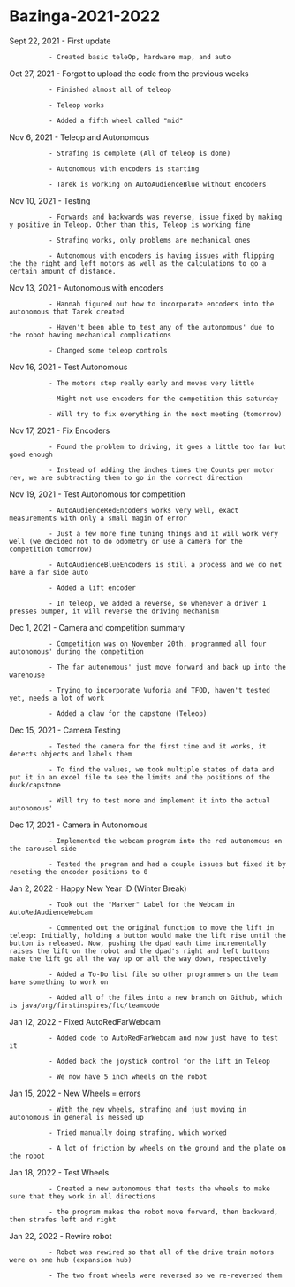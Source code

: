 # Bazinga-2021-2022

Sept 22, 2021 - First update

              - Created basic teleOp, hardware map, and auto 

Oct 27, 2021  - Forgot to upload the code from the previous weeks

              - Finished almost all of teleop
              
              - Teleop works
              
              - Added a fifth wheel called "mid"
              
Nov 6, 2021   - Teleop and Autonomous
              
              - Strafing is complete (All of teleop is done)
              
              - Autonomous with encoders is starting 
              
              - Tarek is working on AutoAudienceBlue without encoders

Nov 10, 2021  - Testing

              - Forwards and backwards was reverse, issue fixed by making y positive in Teleop. Other than this, Teleop is working fine
              
              - Strafing works, only problems are mechanical ones
              
              - Autonomous with encoders is having issues with flipping the the right and left motors as well as the calculations to go a certain amount of distance.

Nov 13, 2021  - Autonomous with encoders

              - Hannah figured out how to incorporate encoders into the autonomous that Tarek created
              
              - Haven't been able to test any of the autonomous' due to the robot having mechanical complications
              
              - Changed some teleop controls

Nov 16, 2021  - Test Autonomous

              - The motors stop really early and moves very little
              
              - Might not use encoders for the competition this saturday
              
              - Will try to fix everything in the next meeting (tomorrow)
              
Nov 17, 2021  - Fix Encoders

              - Found the problem to driving, it goes a little too far but good enough
              
              - Instead of adding the inches times the Counts per motor rev, we are subtracting them to go in the correct direction
              
Nov 19, 2021  - Test Autonomous for competition

              - AutoAudienceRedEncoders works very well, exact measurements with only a small magin of error
              
              - Just a few more fine tuning things and it will work very well (we decided not to do odometry or use a camera for the competition tomorrow)
 
              - AutoAudienceBlueEncoders is still a process and we do not have a far side auto
              
              - Added a lift encoder
              
              - In teleop, we added a reverse, so whenever a driver 1 presses bumper, it will reverse the driving mechanism
              
Dec 1, 2021   - Camera and competition summary
    
              - Competition was on November 20th, programmed all four autonomous' during the competition
              
              - The far autonomous' just move forward and back up into the warehouse
              
              - Trying to incorporate Vuforia and TFOD, haven't tested yet, needs a lot of work
              
              - Added a claw for the capstone (Teleop)

Dec 15, 2021  - Camera Testing

              - Tested the camera for the first time and it works, it detects objects and labels them
              
              - To find the values, we took multiple states of data and put it in an excel file to see the limits and the positions of the duck/capstone
           
              - Will try to test more and implement it into the actual autonomous'

Dec 17, 2021  - Camera in Autonomous
     
              - Implemented the webcam program into the red autonomous on the carousel side
              
              - Tested the program and had a couple issues but fixed it by reseting the encoder positions to 0
              
Jan 2, 2022   - Happy New Year :D (Winter Break)

              - Took out the "Marker" Label for the Webcam in AutoRedAudienceWebcam
              
              - Commented out the original function to move the lift in teleop: Initially, holding a button would make the lift rise until the button is released. Now, pushing the dpad each time incrementally raises the lift on the robot and the dpad's right and left buttons make the lift go all the way up or all the way down, respectively
              
              - Added a To-Do list file so other programmers on the team have something to work on
              
              - Added all of the files into a new branch on Github, which is java/org/firstinspires/ftc/teamcode

Jan 12, 2022  - Fixed AutoRedFarWebcam
            
              - Added code to AutoRedFarWebcam and now just have to test it
              
              - Added back the joystick control for the lift in Teleop

              - We now have 5 inch wheels on the robot
              
Jan 15, 2022  - New Wheels = errors
  
              - With the new wheels, strafing and just moving in autonomous in general is messed up
              
              - Tried manually doing strafing, which worked
              
              - A lot of friction by wheels on the ground and the plate on the robot

Jan 18, 2022  - Test Wheels

              - Created a new autonomous that tests the wheels to make sure that they work in all directions
              
              - the program makes the robot move forward, then backward, then strafes left and right

Jan 22, 2022  - Rewire robot

              - Robot was rewired so that all of the drive train motors were on one hub (expansion hub)
              
              - The two front wheels were reversed so we re-reversed them
              
              
